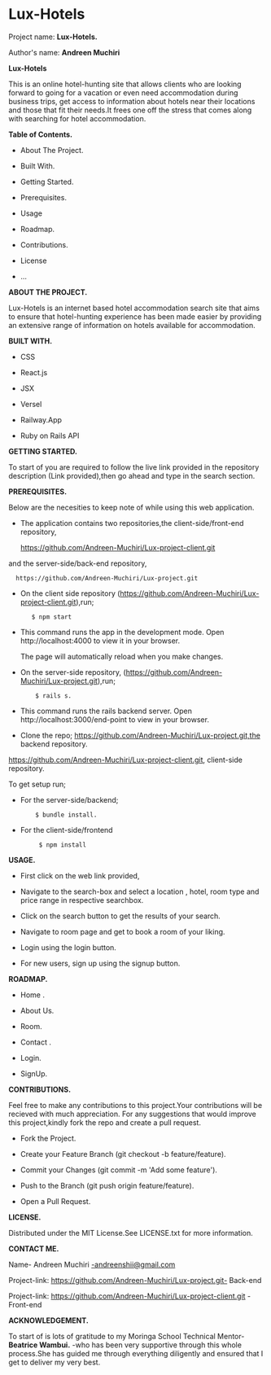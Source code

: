 # Lux-Hotels

Project name: **Lux-Hotels.**

Author's name: **Andreen Muchiri**

**Lux-Hotels**

This is an online hotel-hunting site that allows clients  who are looking forward to going for a vacation or even need accommodation during business trips, get access to information about hotels near their locations and those that fit their needs.It frees one off the stress that comes along with searching for hotel accommodation.

**Table of Contents.**
* About The Project.

* Built With.

* Getting Started.

* Prerequisites.

* Usage

* Roadmap.

* Contributions.

* License

* ...

**ABOUT THE PROJECT.**

Lux-Hotels  is an internet based hotel accommodation search site  that aims to ensure that hotel-hunting experience has been made easier by providing an extensive range of information on hotels available for accommodation.

**BUILT WITH.**

* CSS

* React.js

* JSX

* Versel

* Railway.App

* Ruby on Rails API

**GETTING STARTED.**

To start of you are required to follow the live link provided in the repository description (Link provided),then go ahead and type in the search section.

**PREREQUISITES.**

Below are the necesities to keep note of while using this web application.
* The application contains two repositories,the client-side/front-end repository, 

   https://github.com/Andreen-Muchiri/Lux-project-client.git

and the server-side/back-end repository,

      https://github.com/Andreen-Muchiri/Lux-project.git

* On the client side repository (https://github.com/Andreen-Muchiri/Lux-project-client.git),run;

         $ npm start 

* This command runs the app in the development mode.
  Open http://localhost:4000 to view it in your browser.

  The page will automatically reload when you make changes.

* On the server-side repository,
(https://github.com/Andreen-Muchiri/Lux-project.git),run;

          $ rails s.

 * This command runs the rails backend server.
    Open http://localhost:3000/end-point to view in your browser.      


 * Clone the repo;
   https://github.com/Andreen-Muchiri/Lux-project.git,the backend repository.

  https://github.com/Andreen-Muchiri/Lux-project-client.git, client-side repository.
   

  To get setup run;
   * For the server-side/backend;

             $ bundle install.

   * For the client-side/frontend 

              $ npm install 
        
    
    
   
**USAGE.**
* First click on the web link provided,

* Navigate to the search-box and select a location , hotel, room type  and price range in respective searchbox.

* Click on the search button to get the results of your search.

* Navigate to room page and get to book a room of your liking.

* Login using the login button.

* For new users, sign up using the signup button.





**ROADMAP.**

* Home .

* About Us.

* Room.

* Contact .

* Login.

* SignUp.
    
        
        
**CONTRIBUTIONS.**

Feel free to make any contributions to this project.Your contributions will be recieved with much appreciation. For any suggestions that would improve this project,kindly fork the repo and create a pull request.

* Fork the Project.

* Create your Feature Branch (git checkout -b feature/feature).

* Commit your Changes (git commit -m 'Add some feature').

* Push to the Branch (git push origin feature/feature).

* Open a Pull Request.

**LICENSE.**

Distributed under the MIT License.See LICENSE.txt for more information.


**CONTACT ME.**

Name- Andreen Muchiri -andreenshii@gmail.com

Project-link: https://github.com/Andreen-Muchiri/Lux-project.git- Back-end

Project-link:  https://github.com/Andreen-Muchiri/Lux-project-client.git -Front-end


**ACKNOWLEDGEMENT.**

To start of is lots of gratitude to my Moringa School Technical Mentor- **Beatrice Wambui.** -who has been very supportive through this whole process.She has guided me through everything diligently and ensured that I get to deliver my very best.




